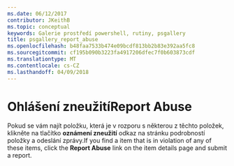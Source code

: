 ```yaml
---
ms.date: 06/12/2017
contributor: JKeithB
ms.topic: conceptual
keywords: Galerie prostředí powershell, rutiny, psgallery
title: psgallery_report_abuse
ms.openlocfilehash: b48faa7533b474e09bcdf813bb2b83e392aa5fc8
ms.sourcegitcommit: cf195b090b3223fa4917206dfec7f0b603873cdf
ms.translationtype: MT
ms.contentlocale: cs-CZ
ms.lasthandoff: 04/09/2018
---
```

# <a name="report-abuse"></a><span data-ttu-id="fcbec-103">Ohlášení zneužití</span><span class="sxs-lookup"><span data-stu-id="fcbec-103">Report Abuse</span></span>

<span data-ttu-id="fcbec-104">Pokud se vám najít položku, která je v rozporu s některou z těchto položek, klikněte na tlačítko **oznámení zneužití** odkaz na stránku podrobností položky a odeslání zprávy.</span><span class="sxs-lookup"><span data-stu-id="fcbec-104">If you find a item that is in violation of any of these items, click the **Report Abuse** link on the item details page and submit a report.</span></span>